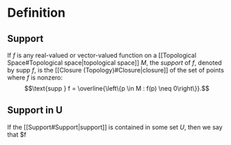 # Definition
## Support
 If $f$ is any real-valued or vector-valued function on a [[Topological Space#Topological space|topological space]] $M$, the *support* of $f,$ denoted by $\text{supp }f,$ is the [[Closure (Topology)#Closure|closure]] of the set of points where $f$ is nonzero: $$\text{supp } f = \overline{\left\{p \in M : f(p) \neq 0\right\}}.$$
## Support in U
If the [[Support#Support|support]] is contained in some set $U,$ then we say that $f